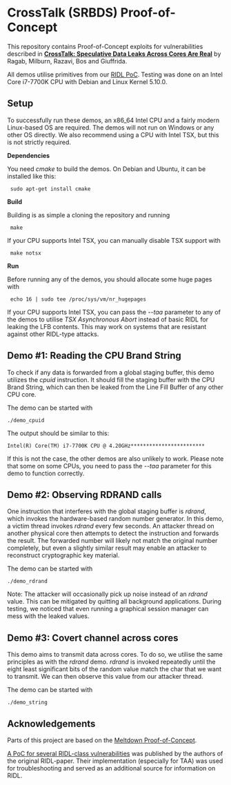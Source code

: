 # CrossTalk (SRBDS) Proof-of-Concept

This repository contains Proof-of-Concept exploits for vulnerabilities described in [**CrossTalk: Speculative Data Leaks Across Cores Are Real**](https://download.vusec.net/papers/crosstalk_sp21.pdf) by Ragab, Milburn, Razavi, Bos and Giuffrida.

All demos utilise primitives from our [RIDL PoC](https://github.com/tristan-hornetz/ridl).
Testing was done on an Intel Core i7-7700K CPU with Debian and Linux Kernel 5.10.0.

## Setup

To successfully run these demos, an x86_64 Intel CPU and a fairly modern Linux-based OS are required.
The demos will not run on Windows or any other OS directly. We also recommend using a CPU with Intel TSX, but this is not strictly required.  


**Dependencies**

You need _cmake_ to build the demos.
On Debian and Ubuntu, it can be installed like this:
<!-- prettier-ignore -->
```shell
 sudo apt-get install cmake
 ```
**Build**

Building is as simple a cloning the repository and running
```shell
 make
 ```
If your CPU supports Intel TSX, you can manually disable TSX support with
```shell
 make notsx
 ```

**Run**

Before running any of the demos, you should allocate some huge pages with
```shell
 echo 16 | sudo tee /proc/sys/vm/nr_hugepages
 ```

If your CPU supports Intel TSX, you can pass the _--taa_ parameter to any of the demos to
utilise _TSX Asynchronous Abort_ instead of basic RIDL for leaking the LFB contents. 
This may work on systems that are resistant against other RIDL-type attacks.


## Demo #1: Reading the CPU Brand String

To check if any data is forwarded from a global staging buffer,
this demo utilizes the _cpuid_ instruction. It should fill the staging buffer with the CPU Brand
String, which can then be leaked from the Line Fill Buffer of any
other CPU core.

The demo can be started with 
```shell
./demo_cpuid
 ```
The output should be similar to this:

```
Intel(R) Core(TM) i7-7700K CPU @ 4.20GHz************************
 ```

If this is not the case, the other demos are also unlikely to work. Please note
that some on some CPUs, you need to pass the _--taa_ parameter for this demo to function correctly.

## Demo #2: Observing RDRAND calls

One instruction that interferes with the global staging buffer is _rdrand_, which invokes the hardware-based
random number generator. In this demo, a victim thread invokes _rdrand_ every few seconds. 
An attacker thread on another physical core then attempts to detect the instruction and forwards the result.
The forwarded number will likely not match the original number completely, but even a slightly similar result
may enable an attacker to reconstruct cryptographic key material.

The demo can be started with 
```shell
./demo_rdrand
 ```

Note: The attacker will occasionally pick up noise instead of an _rdrand_ value. This can be mitigated by quitting all 
background applications. During testing, we noticed that even running a graphical session manager can
mess with the leaked values.

## Demo #3: Covert channel across cores

This demo aims to transmit data across cores. To do so, we utilise the same principles as with the _rdrand_ demo.
_rdrand_ is invoked repeatedly until the eight least significant bits of the random value match the char
that we want to transmit. We can then observe this value from our attacker thread. 

The demo can be started with 
```shell
./demo_string
 ```

## Acknowledgements

Parts of this project are based on the [Meltdown Proof-of-Concept](https://github.com/IAIK/meltdown).  

[A PoC for several RIDL-class vulnerabilities](https://github.com/vusec/ridl) was published by the authors of the 
original RIDL-paper. Their implementation (especially for TAA) was used for troubleshooting and served as an additional source
for information on RIDL.

